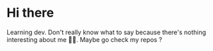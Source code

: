 # Hi there
Learning dev. Don't really know what to say because there's nothing interesting about me 🤷‍♂️. Maybe go check my repos ?
